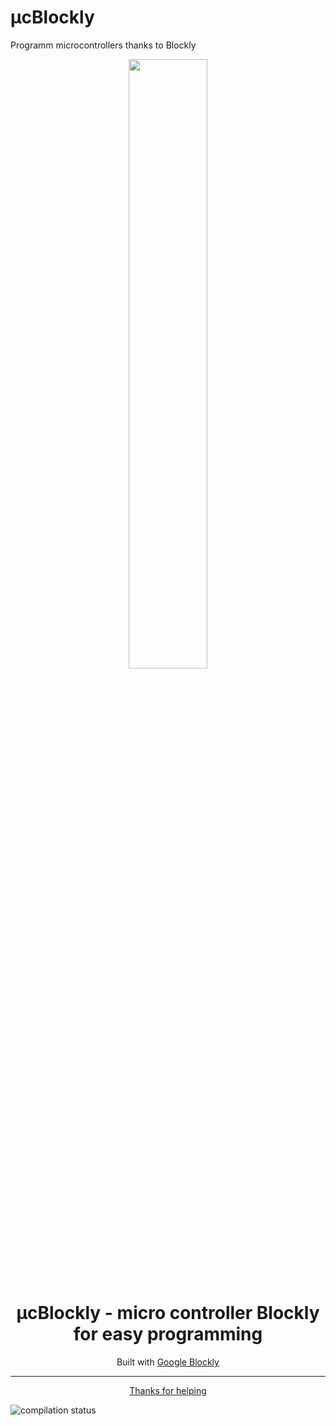 # µcBlockly
  Programm microcontrollers thanks to Blockly

<div align = 'center'>
  <img src = 'https://developers.google.com/static/blockly/images/logos/logo_standard.svg' width = '50%'>
  <h1>µcBlockly - micro controller Blockly for easy programming</h1>
  <p>Built with <a href="https://developers.google.com/blockly">Google Blockly</a></p>
</div>

---
<p align = 'center'><a href="https://github.com/A-S-T-U-C-E/ucBlockly/pulls">Thanks for helping</a></p>

![compilation status](https://github.com//A-S-T-U-C-E/ucBlockly/actions/workflows/node.js.yml/badge.svg?event=push)